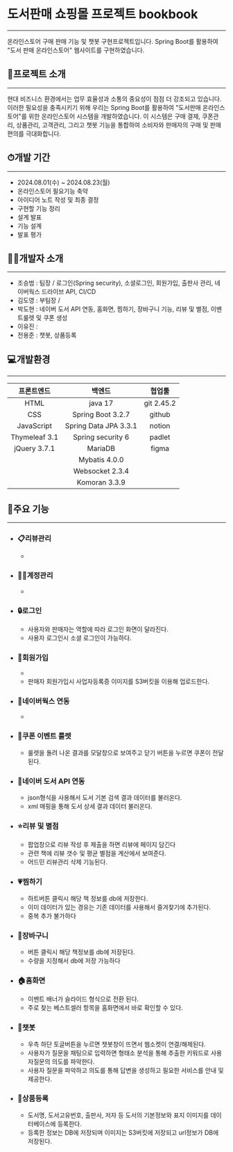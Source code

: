 # 도서판매 쇼핑몰 프로젝트 bookbook


---

온라인스토어 구매 판매 기능 및 챗봇 구현프로젝트입니다. 
Spring Boot를 활용하여 "도서 판매 온라인스토어" 웹사이트를 구현하였습니다.


## 📝프로젝트 소개

---

현대 비즈니스 환경에서는 업무 효율성과 소통의 중요성이 점점 더 강조되고 있습니다. 
이러한 필요성을 충족시키기 위해 우리는 Spring Boot를 활용하여 "도서판매 온라인스토어"를 위한 온라인스토어 시스템을 개발하였습니다.
이 시스템은 구매 결제, 쿠폰관리, 상품관리, 고객관리, 그리고 챗봇 기능을 통합하여 소비자와 판매자의 구매 및 판매 편의를 극대화합니다.


## ⏱개발 기간

---

- 2024.08.01(수) ~ 2024.08.23(월)
- 온라인스토어 필요기능 축약
- 아이디어 노트 작성 및 최종 결정
- 구현할 기능 정리
- 설계 발표
- 기능 설계
- 발표 평가


## 👩‍💻개발자 소개

---

- 조승범 : 팀장 / 로그인(Spring security), 소셜로그인, 회원가입, 출판사 관리, 네이버웍스 드라이브 API, CI/CD
- 김도영 : 부팀장 /
- 박도현 : 네이버 도서 API 연동, 홈화면, 찜하기, 장바구니 기능, 리뷰 및 별점, 이벤트룰렛 및 쿠폰 생성
- 이유진 : 
- 전용준 : 챗봇, 상품등록


## 💻개발환경

---

|프론트엔드|백엔드|협업툴|
|:---:|:---:|:---:|
|HTML|java 17|git 2.45.2|
|CSS|Spring Boot 3.2.7|github|
|JavaScript|Spring Data JPA 3.3.1|notion|
|Thymeleaf 3.1|Spring security 6|padlet| 
|jQuery 3.7.1|MariaDB|figma|
| |Mybatis 4.0.0| |
| |Websocket 2.3.4| |
| |Komoran 3.3.9| |

## 🔧주요 기능

---

- ### 📋리뷰관리
    - 

- ### 👨‍💼계정관리
    - 

- ### 🔒로그인
    - 사용자와 판매자는 역할에 따라 로그인 화면이 달라진다.
    - 사용자 로그인시 소셜 로그인이 가능하다.

- ### 👤회원가입
    - 
    - 판매자 회원가입시 사업자등록증 이미지를 S3버킷을 이용해 업로드한다.

- ### 📨네이버웍스 연동
    -   
		
- ### 🎫쿠폰 이벤트 룰렛
    - 룰렛을 돌려 나온 결과를 모달창으로 보여주고 닫기 버튼을 누르면 쿠폰이 전달된다.

- ### 📗네이버 도서 API 연동
    - json형식을 사용해서 도서 기본 검색 결과 데이터를 불러온다.
    - xml 매핑을 통해 도서 상세 결과 데이터 불러온다.

- ### ⭐️리뷰 및 별점
    - 팝업창으로 리뷰 작성 후 제출을 하면 리뷰에 페이지 담긴다
    - 관련 책에 리뷰 갯수 및 평균 별점을 계산에서 보여준다.
    - 어드민 리뷰관리 삭제 기능된다.

- ### 💗찜하기
    - 하트버튼 클릭시 해당 책 정보를 db에 저장한다.
    - 이미 데이터가 있는 경유는 기존 데이터를 사용해서 즐겨찾기에 추가된다.
    - 중복 추가 불가하다

- ### 👜장바구니
    - 버튼 클릭시 해당 책정보를 db에 저장된다.
    - 수량을 지정해서 db에 저장 가능하다
	
- ### 🏠홈화면
    - 이벤트 배너가 슬라이드 형식으로 전환 된다.
    - 주로 찾는 베스트셀러 항목을 홈화면에서 바로 확인할 수 있다.
	
- ### 🤖챗봇
    - 우측 하단 토글버튼을 누르면 챗봇창이 뜨면서 웹소켓이 연결/해제된다.
    - 사용자가 질문을 채팅으로 입력하면 형태소 분석을 통해 추출한 키워드로 사용자질문의 의도를 파악한다.
    - 사용자 질문을 파악하고 의도를 통해 답변을 생성하고 필요한 서비스를 안내 및 제공한다.
	
- ### 📁상품등록
    - 도서명, 도서고유번호, 출판사, 저자 등 도서의 기본정보와 표지 이미지를 데이터베이스에 등록한다.
    - 등록한 정보는 DB에 저장되며 이미지는 S3버킷에 저장되고 url정보가 DB에 저장된다.

